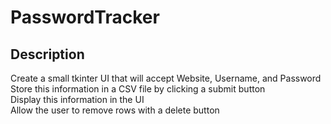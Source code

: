 # PasswordTracker

## Description  
Create a small tkinter UI that will accept Website, Username, and Password  
Store this information in a CSV file by clicking a submit button  
Display this information in the UI  
Allow the user to remove rows with a delete button  
